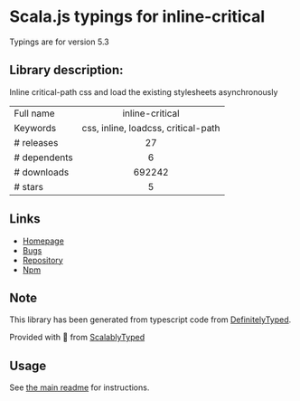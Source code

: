 
# Scala.js typings for inline-critical

Typings are for version 5.3

## Library description:
Inline critical-path css and load the existing stylesheets asynchronously

|                    |                 |
| ------------------ | :-------------: |
| Full name          | inline-critical |
| Keywords           | css, inline, loadcss, critical-path |
| # releases         | 27 |
| # dependents       | 6 |
| # downloads        | 692242 |
| # stars            | 5 |

## Links
- [Homepage](https://github.com/bezoerb/inline-critical#readme)
- [Bugs](https://github.com/bezoerb/inline-critical/issues)
- [Repository](https://github.com/bezoerb/inline-critical)
- [Npm](https://www.npmjs.com/package/inline-critical)
    


## Note
This library has been generated from typescript code from [DefinitelyTyped](https://definitelytyped.org).

Provided with :purple_heart: from [ScalablyTyped](https://github.com/oyvindberg/ScalablyTyped)

## Usage
See [the main readme](../../readme.md) for instructions.


